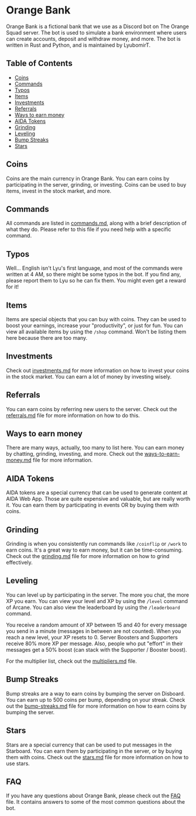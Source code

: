 # Orange Bank

Orange Bank is a fictional bank that we use as a Discord bot on The Orange Squad server. The bot is used to simulate a bank environment where users can create accounts, deposit and withdraw money, and more. The bot is written in Rust and Python, and is maintained by LyubomirT.

## Table of Contents

- [Coins](#coins)
- [Commands](#commands)
- [Typos](#typos)
- [Items](#items)
- [Investments](#investments)
- [Referrals](#referrals)
- [Ways to earn money](#ways-to-earn-money)
- [AIDA Tokens](#aida-tokens)
- [Grinding](#grinding)
- [Leveling](#leveling)
- [Bump Streaks](#bump-streaks)
- [Stars](#stars)

## Coins

Coins are the main currency in Orange Bank. You can earn coins by participating in the server, grinding, or investing. Coins can be used to buy items, invest in the stock market, and more.

## Commands

All commands are listed in [commands.md](commands.md), along with a brief description of what they do. Please refer to this file if you need help with a specific command.

## Typos

Well... English isn't Lyu's first language, and most of the commands were written at 4 AM, so there might be some typos in the bot. If you find any, please report them to Lyu so he can fix them. You might even get a reward for it!

## Items

Items are special objects that you can buy with coins. They can be used to boost your earnings, increase your "productivity", or just for fun. You can view all available items by using the `/shop` command. Won't be listing them here because there are too many.

## Investments

Check out [investments.md](investments.md) for more information on how to invest your coins in the stock market. You can earn a lot of money by investing wisely.

## Referrals

You can earn coins by referring new users to the server. Check out the [referrals.md](referrals.md) file for more information on how to do this.

## Ways to earn money

There are many ways, actually, too many to list here. You can earn money by chatting, grinding, investing, and more. Check out the [ways-to-earn-money.md](ways-to-earn-money.md) file for more information.

## AIDA Tokens

AIDA tokens are a special currency that can be used to generate content at AIDA Web App. Those are quite expensive and valuable, but are really worth it. You can earn them by participating in events OR by buying them with coins.

## Grinding

Grinding is when you consistently run commands like `/coinflip` or `/work` to earn coins. It's a great way to earn money, but it can be time-consuming. Check out the [grinding.md](grinding.md) file for more information on how to grind effectively.

## Leveling

You can level up by participating in the server. The more you chat, the more XP you earn. You can view your level and XP by using the `/level` command of Arcane. You can also view the leaderboard by using the `/leaderboard` command.

You receive a random amount of XP between 15 and 40 for every message you send in a minute (messages in between are not counted). When you reach a new level, your XP resets to 0. Server Boosters and Supporters receive 80% more XP per message. Also, people who put "effort" in their messages get a 50% boost (can stack with the Supporter / Booster boost).

For the multiplier list, check out the [multipliers.md](multipliers.md) file.

## Bump Streaks

Bump streaks are a way to earn coins by bumping the server on Disboard. You can earn up to 500 coins per bump, depending on your streak. Check out the [bump-streaks.md](bump-streaks.md) file for more information on how to earn coins by bumping the server.

## Stars

Stars are a special currency that can be used to put messages in the Starboard. You can earn them by participating in the server, or by buying them with coins. Check out the [stars.md](stars.md) file for more information on how to use stars.

## FAQ

If you have any questions about Orange Bank, please check out the [FAQ](faq.md) file. It contains answers to some of the most common questions about the bot.